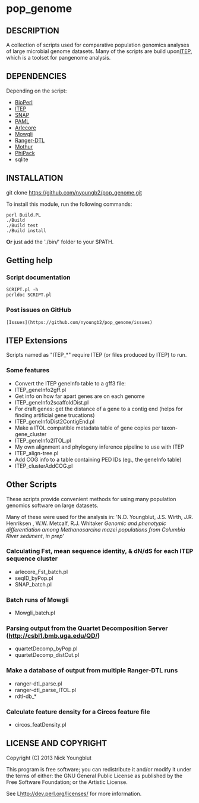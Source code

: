 # pop_genome

## DESCRIPTION

A collection of scripts used for comparative population genomics
analyses of large microbial genome datasets.
Many of the scripts are build upon[ITEP](https://github.com/mattb112885/clusterDbAnalysis), 
which is a toolset for pangenome analysis. 

## DEPENDENCIES

Depending on the script:

* [BioPerl](http://www.bioperl.org/wiki/Main_Page)
* [ITEP](https://github.com/mattb112885/clusterDbAnalysis)
* [SNAP](http://www.hiv.lanl.gov/content/sequence/SNAP/SNAP.html)
* [PAML](http://abacus.gene.ucl.ac.uk/software/paml.html)
* [Arlecore](http://cmpg.unibe.ch/software/arlequin35/)
* [Mowgli](http://www.atgc-montpellier.fr/Mowgli/)
* [Ranger-DTL](http://compbio.mit.edu/ranger-dtl/)
* [Mothur](http://www.mothur.org/wiki/Download_mothur)
* [PhiPack](http://www.maths.otago.ac.nz/~dbryant/software.html)
* sqlite


## INSTALLATION

   git clone https://github.com/nyoungb2/pop_genome.git

To install this module, run the following commands:
	
	perl Build.PL
	./Build
	./Build test
	./Build install

__Or__ just add the './bin/' folder to your $PATH.


## Getting help

### Script documentation

    SCRIPT.pl -h
    perldoc SCRIPT.pl

### Post issues on GitHub

    [Issues](https://github.com/nyoungb2/pop_genome/issues)


## ITEP Extensions

Scripts named as "ITEP_*" require ITEP (or files produced by ITEP) to run.

### Some features

* Convert the ITEP geneInfo table to a gff3 file:
 * ITEP_geneInfo2gff.pl
* Get info on how far apart genes are on each genome
 * ITEP_geneInfo2scaffoldDist.pl
* For draft genes: get the distance of a gene to a contig end 
(helps for finding artificial gene trucations)
 * ITEP_geneInfoDist2ContigEnd.pl
* Make a ITOL compatible metadata table of gene copies per taxon-gene_cluster
 * ITEP_geneInfo2ITOL.pl
* My own alignment and phylogeny inference pipeline to use with ITEP
 * ITEP_align-tree.pl
* Add COG info to a table containing PED IDs (eg., the geneInfo table)
 * ITEP_clusterAddCOG.pl


## Other Scripts 

These scripts provide convenient methods for using many population genomics
software on large datasets. 

Many of these were used for the analysis in:
'N.D. Youngblut, J.S. Wirth, J.R. Henriksen , W.W. Metcalf, R.J. Whitaker
_Genomic and phenotypic differentiation among Methanosarcina mazei populations from Columbia River sediment_,
_in prep_'



### Calculating Fst, mean sequence identity, & dN/dS for each ITEP sequence cluster

* arlecore_Fst_batch.pl
* seqID_byPop.pl
* SNAP_batch.pl

### Batch runs of Mowgli

* Mowgli_batch.pl

### Parsing output from the Quartet Decomposition Server (http://csbl1.bmb.uga.edu/QD/)

* quartetDecomp_byPop.pl
* quartetDecomp_distCut.pl


### Make a database of output from multiple Ranger-DTL runs

* ranger-dtl_parse.pl
* ranger-dtl_parse_ITOL.pl
* rdtl-db_*

### Calculate feature density for a Circos feature file

* circos_featDensity.pl



## LICENSE AND COPYRIGHT

Copyright (C) 2013 Nick Youngblut

This program is free software; you can redistribute it and/or modify it
under the terms of either: the GNU General Public License as published
by the Free Software Foundation; or the Artistic License.

See L<http://dev.perl.org/licenses/> for more information.

